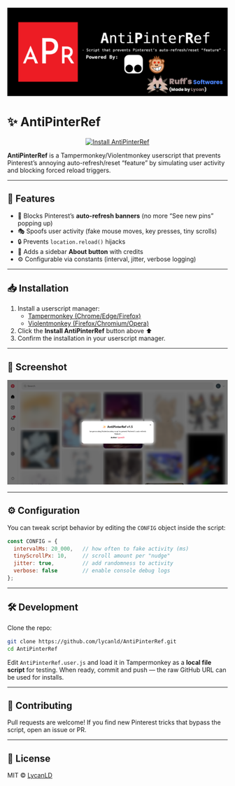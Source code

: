 ![AntiPinterRef Banner](docs/banner.png)

# ✨ AntiPinterRef

<p align="center">
  <a href="https://github.com/LycanLD/AntiPinterRef/raw/refs/heads/master/AntiPinterRef.user.js">
    <img src="https://img.shields.io/badge/Install%20AntiPinterRef-brightgreen?style=for-the-badge&logo=greasemonkey&logoColor=white" alt="Install AntiPinterRef"/>
  </a>
</p>

**AntiPinterRef** is a Tampermonkey/Violentmonkey userscript that prevents Pinterest’s annoying auto-refresh/reset “feature” by simulating user activity and blocking forced reload triggers.

---

## 🚀 Features

- 🛑 Blocks Pinterest’s **auto-refresh banners** (no more “See new pins” popping up)  
- 🎭 Spoofs user activity (fake mouse moves, key presses, tiny scrolls)  
- 🔒 Prevents `location.reload()` hijacks
- 🎨 Adds a sidebar **About button** with credits  
- ⚙️ Configurable via constants (interval, jitter, verbose logging)  

---

## 📥 Installation

1. Install a userscript manager:  
   - [Tampermonkey (Chrome/Edge/Firefox)](https://www.tampermonkey.net/)  
   - [Violentmonkey (Firefox/Chromium/Opera)](https://violentmonkey.github.io/)  
2. Click the **Install AntiPinterRef** button above ⬆️  
3. Confirm the installation in your userscript manager.  

---

## 📸 Screenshot

![AntiPinterRef Screenshot](docs/Screenshot.png)

---

## ⚙️ Configuration

You can tweak script behavior by editing the `CONFIG` object inside the script:

```js
const CONFIG = {
  intervalMs: 20_000,   // how often to fake activity (ms)
  tinyScrollPx: 10,     // scroll amount per "nudge"
  jitter: true,         // add randomness to activity
  verbose: false        // enable console debug logs
};
````

---

## 🛠 Development

Clone the repo:

```bash
git clone https://github.com/lycanld/AntiPinterRef.git
cd AntiPinterRef
```

Edit `AntiPinterRef.user.js` and load it in Tampermonkey as a **local file script** for testing.
When ready, commit and push — the raw GitHub URL can be used for installs.

---

## 🤝 Contributing

Pull requests are welcome!
If you find new Pinterest tricks that bypass the script, open an issue or PR.

---

## 📜 License

MIT © [LycanLD](https://github.com/lycanld)
